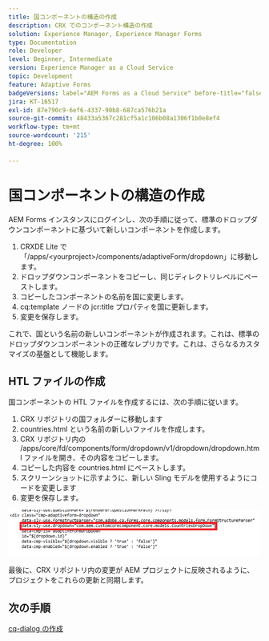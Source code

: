 ```yaml
---
title: 国コンポーネントの構造の作成
description: CRX でのコンポーネント構造の作成
solution: Experience Manager, Experience Manager Forms
type: Documentation
role: Developer
level: Beginner, Intermediate
version: Experience Manager as a Cloud Service
topic: Development
feature: Adaptive Forms
badgeVersions: label="AEM Forms as a Cloud Service" before-title="false"
jira: KT-16517
exl-id: 87e790c9-6ef6-4337-90b8-687ca576b21a
source-git-commit: 48433a5367c281cf5a1c106b08a1306f1b0e8ef4
workflow-type: tm+mt
source-wordcount: '215'
ht-degree: 100%

---
```


# 国コンポーネントの構造の作成

AEM Forms インスタンスにログインし、次の手順に従って、標準のドロップダウンコンポーネントに基づいて新しいコンポーネントを作成します。

1. CRXDE Lite で「/apps/&lt;yourproject>/components/adaptiveForm/dropdown」に移動します。
2. ドロップダウンコンポーネントをコピーし、同じディレクトリレベルにペーストします。
3. コピーしたコンポーネントの名前を国に変更します。
4. cq:template ノードの jcr:title プロパティを国に更新します。
5. 変更を保存します。

これで、国という名前の新しいコンポーネントが作成されます。これは、標準のドロップダウンコンポーネントの正確なレプリカです。これは、さらなるカスタマイズの基盤として機能します。

## HTL ファイルの作成

国コンポーネントの HTL ファイルを作成するには、次の手順に従います。

1. CRX リポジトリの国フォルダーに移動します
2. countries.html という名前の新しいファイルを作成します。
3. CRX リポジトリ内の /apps/core/fd/components/form/dropdown/v1/dropdown/dropdown.html ファイルを開き、その内容をコピーします。
4. コピーした内容を countries.html にペーストします。
5. スクリーンショットに示すように、新しい Sling モデルを使用するようにコードを変更します
6. 変更を保存します。

![Sling モデル](assets/countriesdropdown.png)

最後に、CRX リポジトリ内の変更が AEM プロジェクトに反映されるように、プロジェクトをこれらの更新と同期します。


## 次の手順

[cq-dialog の作成](./dialog.md)
